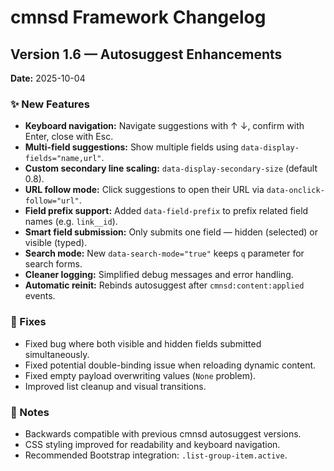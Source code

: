 
# cmnsd Framework Changelog

## Version 1.6 — Autosuggest Enhancements
**Date:** 2025-10-04

### ✨ New Features
- **Keyboard navigation:** Navigate suggestions with ↑ ↓, confirm with Enter, close with Esc.
- **Multi-field suggestions:** Show multiple fields using `data-display-fields="name,url"`.
- **Custom secondary line scaling:** `data-display-secondary-size` (default 0.8).
- **URL follow mode:** Click suggestions to open their URL via `data-onclick-follow="url"`.
- **Field prefix support:** Added `data-field-prefix` to prefix related field names (e.g. `link__id`).
- **Smart field submission:** Only submits one field — hidden (selected) or visible (typed).
- **Search mode:** New `data-search-mode="true"` keeps `q` parameter for search forms.
- **Cleaner logging:** Simplified debug messages and error handling.
- **Automatic reinit:** Rebinds autosuggest after `cmnsd:content:applied` events.

### 🐞 Fixes
- Fixed bug where both visible and hidden fields submitted simultaneously.
- Fixed potential double-binding issue when reloading dynamic content.
- Fixed empty payload overwriting values (`None` problem).
- Improved list cleanup and visual transitions.

### 🧩 Notes
- Backwards compatible with previous cmnsd autosuggest versions.
- CSS styling improved for readability and keyboard navigation.
- Recommended Bootstrap integration: `.list-group-item.active`.
